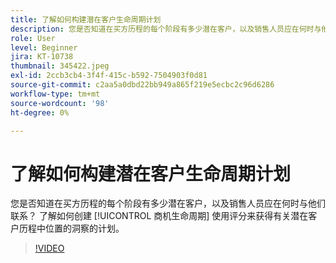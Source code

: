 ```yaml
---
title: 了解如何构建潜在客户生命周期计划
description: 您是否知道在买方历程的每个阶段有多少潜在客户，以及销售人员应在何时与他们联系？ 了解如何创建 [!UICONTROL 商机生命周期] 使用评分来获得有关潜在客户历程中位置的洞察的计划。
role: User
level: Beginner
jira: KT-10738
thumbnail: 345422.jpeg
exl-id: 2ccb3cb4-3f4f-415c-b592-7504903f0d81
source-git-commit: c2aa5a0dbd22bb949a865f219e5ecbc2c96d6286
workflow-type: tm+mt
source-wordcount: '98'
ht-degree: 0%

---
```


# 了解如何构建潜在客户生命周期计划

您是否知道在买方历程的每个阶段有多少潜在客户，以及销售人员应在何时与他们联系？ 了解如何创建 [!UICONTROL 商机生命周期] 使用评分来获得有关潜在客户历程中位置的洞察的计划。

>[!VIDEO](https://video.tv.adobe.com/v/345422/?quality=12&learn=on)
